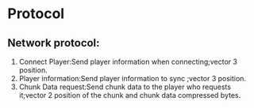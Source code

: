 # Protocol
## Network protocol:
1. Connect Player:Send player information when connecting;vector 3 position.
2. Player information:Send player information to sync ;vector 3 position.
3. Chunk Data request:Send chunk data to the player who requests it;vector 2 position of the chunk and chunk data compressed bytes.